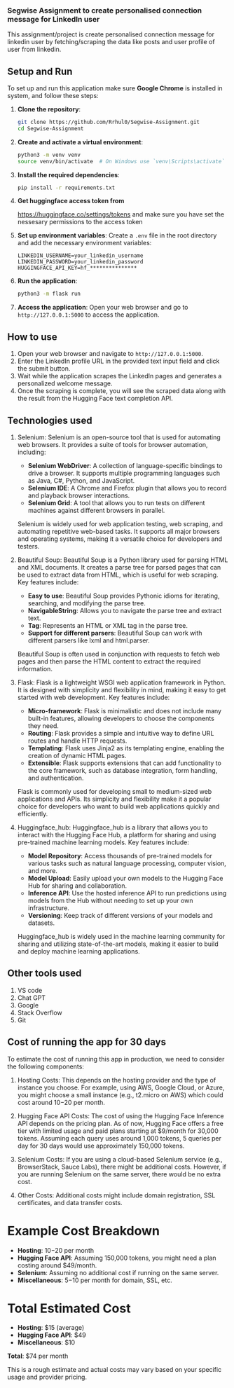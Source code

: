 ### Segwise Assignment to create personalised connection message for LinkedIn user

This assignment/project is create personalised connection message for linkedin user by fetching/scraping the data like posts and user profile of user from linkedin.

## Setup and Run

To set up and run this application make sure **Google Chrome** is installed in system, and follow these steps:


1. **Clone the repository**:

    ```bash
    git clone https://github.com/Rrhul0/Segwise-Assignment.git
    cd Segwise-Assignment
    ```

2. **Create and activate a virtual environment**:

    ```bash
    python3 -m venv venv
    source venv/bin/activate  # On Windows use `venv\Scripts\activate`
    ```

3. **Install the required dependencies**:

    ```bash
    pip install -r requirements.txt
    ```

4. **Get huggingface access token from**

    https://huggingface.co/settings/tokens
    and make sure you have set the nessesary permissions to the access token

5. **Set up environment variables**:
   Create a `.env` file in the root directory and add the necessary environment variables:

    ```
    LINKEDIN_USERNAME=your_linkedin_username
    LINKEDIN_PASSWORD=your_linkedin_password
    HUGGINGFACE_API_KEY=hf_***************
    ```

6. **Run the application**:

    ```bash
    python3 -m flask run
    ```

7. **Access the application**:
   Open your web browser and go to `http://127.0.0.1:5000` to access the application.

## How to use

1. Open your web browser and navigate to `http://127.0.0.1:5000`.
2. Enter the LinkedIn profile URL in the provided text input field and click the submit button.
3. Wait while the application scrapes the LinkedIn pages and generates a personalized welcome message.
4. Once the scraping is complete, you will see the scraped data along with the result from the Hugging Face text completion API.

## Technologies used

1. Selenium:
   Selenium is an open-source tool that is used for automating web browsers. It provides a suite of tools for browser automation, including:

    - **Selenium WebDriver**: A collection of language-specific bindings to drive a browser. It supports multiple programming languages such as Java, C#, Python, and JavaScript.
    - **Selenium IDE**: A Chrome and Firefox plugin that allows you to record and playback browser interactions.
    - **Selenium Grid**: A tool that allows you to run tests on different machines against different browsers in parallel.

    Selenium is widely used for web application testing, web scraping, and automating repetitive web-based tasks. It supports all major browsers and operating systems, making it a versatile choice for developers and testers.

2. Beautiful Soup:
   Beautiful Soup is a Python library used for parsing HTML and XML documents. It creates a parse tree for parsed pages that can be used to extract data from HTML, which is useful for web scraping. Key features include:

    - **Easy to use**: Beautiful Soup provides Pythonic idioms for iterating, searching, and modifying the parse tree.
    - **NavigableString**: Allows you to navigate the parse tree and extract text.
    - **Tag**: Represents an HTML or XML tag in the parse tree.
    - **Support for different parsers**: Beautiful Soup can work with different parsers like lxml and html.parser.

    Beautiful Soup is often used in conjunction with requests to fetch web pages and then parse the HTML content to extract the required information.

3. Flask:
   Flask is a lightweight WSGI web application framework in Python. It is designed with simplicity and flexibility in mind, making it easy to get started with web development. Key features include:

    - **Micro-framework**: Flask is minimalistic and does not include many built-in features, allowing developers to choose the components they need.
    - **Routing**: Flask provides a simple and intuitive way to define URL routes and handle HTTP requests.
    - **Templating**: Flask uses Jinja2 as its templating engine, enabling the creation of dynamic HTML pages.
    - **Extensible**: Flask supports extensions that can add functionality to the core framework, such as database integration, form handling, and authentication.

    Flask is commonly used for developing small to medium-sized web applications and APIs. Its simplicity and flexibility make it a popular choice for developers who want to build web applications quickly and efficiently.

4. Huggingface_hub:
   Huggingface_hub is a library that allows you to interact with the Hugging Face Hub, a platform for sharing and using pre-trained machine learning models. Key features include:

    - **Model Repository**: Access thousands of pre-trained models for various tasks such as natural language processing, computer vision, and more.
    - **Model Upload**: Easily upload your own models to the Hugging Face Hub for sharing and collaboration.
    - **Inference API**: Use the hosted inference API to run predictions using models from the Hub without needing to set up your own infrastructure.
    - **Versioning**: Keep track of different versions of your models and datasets.

    Huggingface_hub is widely used in the machine learning community for sharing and utilizing state-of-the-art models, making it easier to build and deploy machine learning applications.

## Other tools used

1. VS code
2. Chat GPT
3. Google
4. Stack Overflow
5. Git

## Cost of running the app for 30 days

To estimate the cost of running this app in production, we need to consider the following components:

1. Hosting Costs: This depends on the hosting provider and the type of instance you choose. For example, using AWS, Google Cloud, or Azure, you might choose a small instance (e.g., t2.micro on AWS) which could cost around $10-$20 per month.

2. Hugging Face API Costs: The cost of using the Hugging Face Inference API depends on the pricing plan. As of now, Hugging Face offers a free tier with limited usage and paid plans starting at $9/month for 30,000 tokens. Assuming each query uses around 1,000 tokens, 5 queries per day for 30 days would use approximately 150,000 tokens.

3. Selenium Costs: If you are using a cloud-based Selenium service (e.g., BrowserStack, Sauce Labs), there might be additional costs. However, if you are running Selenium on the same server, there would be no extra cost.

4. Other Costs: Additional costs might include domain registration, SSL certificates, and data transfer costs.

# Example Cost Breakdown

-   **Hosting**: $10-$20 per month
-   **Hugging Face API**: Assuming 150,000 tokens, you might need a plan costing around $49/month.
-   **Selenium**: Assuming no additional cost if running on the same server.
-   **Miscellaneous**: $5-$10 per month for domain, SSL, etc.

# Total Estimated Cost

-   **Hosting**: $15 (average)
-   **Hugging Face API**: $49
-   **Miscellaneous**: $10

**Total**: $74 per month

This is a rough estimate and actual costs may vary based on your specific usage and provider pricing.
